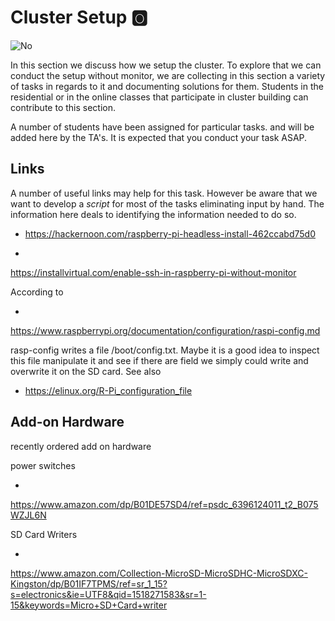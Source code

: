 # Cluster Setup :o2:

![No](images/no.png)

In this section we discuss how we setup the cluster. To explore that we
can conduct the setup without monitor, we are collecting in this section
a variety of tasks in regards to it and documenting solutions for them.
Students in the residential or in the online classes that participate in
cluster building can contribute to this section.

A number of students have been assigned for particular tasks. and will
be added here by the TA's. It is expected that you conduct your task
ASAP.

## Links

A number of useful links may help for this task. However be aware that
we want to develop a *script* for most of the tasks eliminating input by
hand. The information here deals to identifying the information needed
to do so.

* <https://hackernoon.com/raspberry-pi-headless-install-462ccabd75d0>

*
<https://installvirtual.com/enable-ssh-in-raspberry-pi-without-monitor>

According to

*
<https://www.raspberrypi.org/documentation/configuration/raspi-config.md>

rasp-config writes a file /boot/config.txt. Maybe it is a good idea to
inspect this file manipulate it and see if there are field we simply
could write and overwrite it on the SD card. See also

* <https://elinux.org/R-Pi_configuration_file>

Add-on Hardware
--------------

recently ordered add on hardware

power switches

*
<https://www.amazon.com/dp/B01DE57SD4/ref=psdc_6396124011_t2_B075WZJL6N>

SD Card Writers

*
<https://www.amazon.com/Collection-MicroSD-MicroSDHC-MicroSDXC-Kingston/dp/B01IF7TPMS/ref=sr_1_15?s=electronics&ie=UTF8&qid=1518271583&sr=1-15&keywords=Micro+SD+Card+writer>

